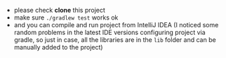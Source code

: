 - please check **clone** this project
- make sure `./gradlew test` works ok
- and you can compile and run project from IntelliJ IDEA
  (I noticed some random problems in the latest IDE versions configuring project via gradle,
  so just in case, all the libraries are in the `lib` folder and can be manually added to the project)